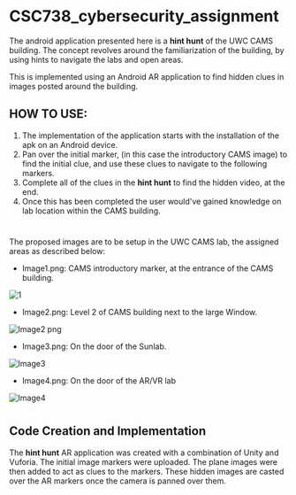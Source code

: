 # CSC738_cybersecurity_assignment

The android application presented here is a **hint hunt** of the UWC CAMS building. The concept revolves around the familiarization of the building, by using hints to navigate the labs and open areas. 

This is implemented using an Android AR application to find hidden clues in images posted around the building. 

## HOW TO USE:

1. The implementation of the application starts with the installation of the apk on an Android device.
2. Pan over the initial marker, (in this case the introductory CAMS image) to find the initial clue, and use these clues to navigate to the following markers.
3. Complete all of the clues in the **hint hunt** to find the hidden video, at the end.
4. Once this has been completed the user would've gained knowledge on lab location within the CAMS building.

# 

The proposed images are to be setup in the UWC CAMS lab, the assigned areas as described below:
  - Image1.png: CAMS introductory marker, at the entrance of the CAMS building.
    
![1](https://github.com/keanuUwcRepos/CSC738_cybersecurity_assignment/assets/82175524/a93df1cf-664e-4035-9eb2-5da0dcb94bfe)

  - Image2.png: Level 2 of CAMS building next to the large Window.

![Image2 png](https://github.com/keanuUwcRepos/CSC738_cybersecurity_assignment/assets/82175524/8f4ffad2-1838-4aee-ac42-258865e26d80)

  - Image3.png: On the door of the Sunlab.

![Image3](https://github.com/keanuUwcRepos/CSC738_cybersecurity_assignment/assets/82175524/0a9319b4-ee70-42b8-bed5-f882a1034109)

  - Image4.png: On the door of the AR/VR lab
    
![Image4](https://github.com/keanuUwcRepos/CSC738_cybersecurity_assignment/assets/82175524/6b5ad74f-60e5-44a8-9c10-6086226e4eab)

#

## Code Creation and Implementation

The **hint hunt** AR application was created with a combination of Unity and Vuforia. The initial image markers were uploaded. The plane images were then added to act as clues to the markers. These hidden images are casted over the AR markers once the camera is panned over them.
